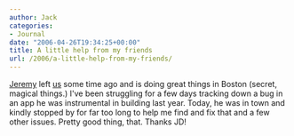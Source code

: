 ```yaml
---
author: Jack
categories:
- Journal
date: "2006-04-26T19:34:25+00:00"
title: A little help from my friends
url: /2006/a-little-help-from-my-friends/
---
```


[Jeremy][1] left [us][2] some time ago and is doing great things in Boston (secret, magical things.) I've been struggling for a few days tracking down a bug in an app he was instrumental in building last year. Today, he was in town and kindly stopped by for far too long to help me find and fix that and a few other issues. Pretty good thing, that. Thanks JD! 

[1]: <http://www.jeremydurham.com>
  

  
[2]: <http://fusionary.com>